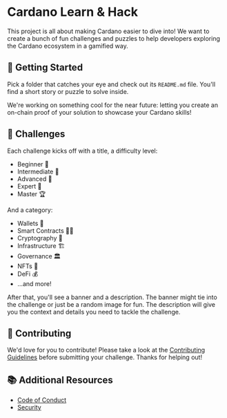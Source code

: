 # Cardano Learn & Hack

This project is all about making Cardano easier to dive into! We want to create a bunch of fun challenges and puzzles to help developers exploring the Cardano ecosystem in a gamified way.

## 🚀 Getting Started

Pick a folder that catches your eye and check out its `README.md` file. You'll find a short story or puzzle to solve inside.

We're working on something cool for the near future: letting you create an on-chain proof of your solution to showcase your Cardano skills!

## 🧩 Challenges

Each challenge kicks off with a title, a difficulty level:  
- Beginner 🐣  
- Intermediate 🐢  
- Advanced 🚀  
- Expert 🧠  
- Master 🏆  

And a category:  
- Wallets 👛  
- Smart Contracts 🧑‍💻  
- Cryptography 🔐  
- Infrastructure 🏗️  
- Governance 🏛️  
- NFTs 🎨  
- DeFi 💰  
- ...and more!  

After that, you'll see a banner and a description. The banner might tie into the challenge or just be a random image for fun. The description will give you the context and details you need to tackle the challenge.

## 💙 Contributing

We'd love for you to contribute! Please take a look at the [Contributing Guidelines](CONTRIBUTING.md) before submitting your challenge. Thanks for helping out!

## 📚 Additional Resources

- [Code of Conduct](CODE_OF_CONDUCT.md)  
- [Security](SECURITY.md)  